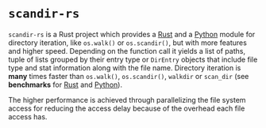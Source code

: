 # `scandir-rs`

`scandir-rs` is a Rust project which provides a [Rust](scandir/README.md) and a [Python](pyscandir/README.md) module for directory iteration, like `os.walk()` or `os.scandir()`, but with more features and higher speed. Depending on the function call it yields a list of paths, tuple of lists grouped by their entry type or `DirEntry` objects that include file type and stat information along with the file name. Directory iteration is **many** times faster than `os.walk()`, `os.scandir()`, `walkdir` or `scan_dir` (see **benchmarks** for [Rust](scandir/doc/benchmarks.md) and [Python](pyscandir/doc/benchmarks.md)).

The higher performance is achieved through parallelizing the file system access for reducing the access delay because of the overhead each file access has.
